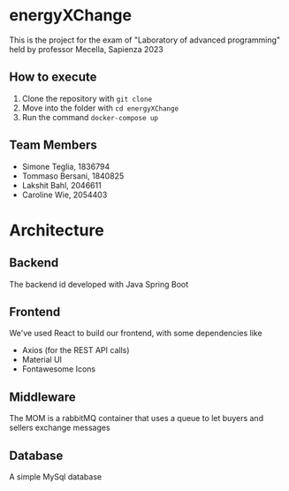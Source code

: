 # energyXChange

This is the project for the exam of "Laboratory of advanced programming" held by professor Mecella, Sapienza 2023

## How to execute
1. Clone the repository with `git clone`
2. Move into the folder with `cd energyXChange`
3. Run the command `docker-compose up`

## Team Members
- Simone Teglia, 1836794
- Tommaso Bersani, 1840825
- Lakshit Bahl, 2046611
- Caroline Wie, 2054403

# Architecture 

## Backend
The backend id developed with Java Spring Boot

## Frontend
We've used React to build our frontend, with some dependencies like
- Axios (for the REST API calls)
- Material UI
- Fontawesome Icons

## Middleware
The MOM is a rabbitMQ container that uses a queue to let buyers and sellers exchange messages

## Database
A simple MySql database
